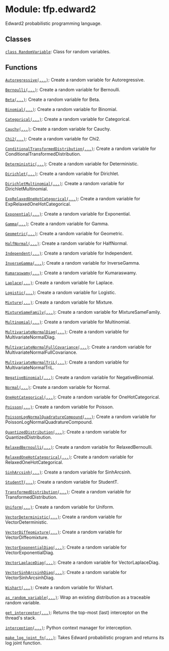 <div itemscope itemtype="http://developers.google.com/ReferenceObject">
<meta itemprop="name" content="tfp.edward2" />
</div>

# Module: tfp.edward2

Edward2 probabilistic programming language.

## Classes

[`class RandomVariable`](../tfp/edward2/RandomVariable.md): Class for random variables.

## Functions

[`Autoregressive(...)`](../tfp/edward2/Autoregressive.md): Create a random variable for Autoregressive.

[`Bernoulli(...)`](../tfp/edward2/Bernoulli.md): Create a random variable for Bernoulli.

[`Beta(...)`](../tfp/edward2/Beta.md): Create a random variable for Beta.

[`Binomial(...)`](../tfp/edward2/Binomial.md): Create a random variable for Binomial.

[`Categorical(...)`](../tfp/edward2/Categorical.md): Create a random variable for Categorical.

[`Cauchy(...)`](../tfp/edward2/Cauchy.md): Create a random variable for Cauchy.

[`Chi2(...)`](../tfp/edward2/Chi2.md): Create a random variable for Chi2.

[`ConditionalTransformedDistribution(...)`](../tfp/edward2/ConditionalTransformedDistribution.md): Create a random variable for ConditionalTransformedDistribution.

[`Deterministic(...)`](../tfp/edward2/Deterministic.md): Create a random variable for Deterministic.

[`Dirichlet(...)`](../tfp/edward2/Dirichlet.md): Create a random variable for Dirichlet.

[`DirichletMultinomial(...)`](../tfp/edward2/DirichletMultinomial.md): Create a random variable for DirichletMultinomial.

[`ExpRelaxedOneHotCategorical(...)`](../tfp/edward2/ExpRelaxedOneHotCategorical.md): Create a random variable for ExpRelaxedOneHotCategorical.

[`Exponential(...)`](../tfp/edward2/Exponential.md): Create a random variable for Exponential.

[`Gamma(...)`](../tfp/edward2/Gamma.md): Create a random variable for Gamma.

[`Geometric(...)`](../tfp/edward2/Geometric.md): Create a random variable for Geometric.

[`HalfNormal(...)`](../tfp/edward2/HalfNormal.md): Create a random variable for HalfNormal.

[`Independent(...)`](../tfp/edward2/Independent.md): Create a random variable for Independent.

[`InverseGamma(...)`](../tfp/edward2/InverseGamma.md): Create a random variable for InverseGamma.

[`Kumaraswamy(...)`](../tfp/edward2/Kumaraswamy.md): Create a random variable for Kumaraswamy.

[`Laplace(...)`](../tfp/edward2/Laplace.md): Create a random variable for Laplace.

[`Logistic(...)`](../tfp/edward2/Logistic.md): Create a random variable for Logistic.

[`Mixture(...)`](../tfp/edward2/Mixture.md): Create a random variable for Mixture.

[`MixtureSameFamily(...)`](../tfp/edward2/MixtureSameFamily.md): Create a random variable for MixtureSameFamily.

[`Multinomial(...)`](../tfp/edward2/Multinomial.md): Create a random variable for Multinomial.

[`MultivariateNormalDiag(...)`](../tfp/edward2/MultivariateNormalDiag.md): Create a random variable for MultivariateNormalDiag.

[`MultivariateNormalFullCovariance(...)`](../tfp/edward2/MultivariateNormalFullCovariance.md): Create a random variable for MultivariateNormalFullCovariance.

[`MultivariateNormalTriL(...)`](../tfp/edward2/MultivariateNormalTriL.md): Create a random variable for MultivariateNormalTriL.

[`NegativeBinomial(...)`](../tfp/edward2/NegativeBinomial.md): Create a random variable for NegativeBinomial.

[`Normal(...)`](../tfp/edward2/Normal.md): Create a random variable for Normal.

[`OneHotCategorical(...)`](../tfp/edward2/OneHotCategorical.md): Create a random variable for OneHotCategorical.

[`Poisson(...)`](../tfp/edward2/Poisson.md): Create a random variable for Poisson.

[`PoissonLogNormalQuadratureCompound(...)`](../tfp/edward2/PoissonLogNormalQuadratureCompound.md): Create a random variable for PoissonLogNormalQuadratureCompound.

[`QuantizedDistribution(...)`](../tfp/edward2/QuantizedDistribution.md): Create a random variable for QuantizedDistribution.

[`RelaxedBernoulli(...)`](../tfp/edward2/RelaxedBernoulli.md): Create a random variable for RelaxedBernoulli.

[`RelaxedOneHotCategorical(...)`](../tfp/edward2/RelaxedOneHotCategorical.md): Create a random variable for RelaxedOneHotCategorical.

[`SinhArcsinh(...)`](../tfp/edward2/SinhArcsinh.md): Create a random variable for SinhArcsinh.

[`StudentT(...)`](../tfp/edward2/StudentT.md): Create a random variable for StudentT.

[`TransformedDistribution(...)`](../tfp/edward2/TransformedDistribution.md): Create a random variable for TransformedDistribution.

[`Uniform(...)`](../tfp/edward2/Uniform.md): Create a random variable for Uniform.

[`VectorDeterministic(...)`](../tfp/edward2/VectorDeterministic.md): Create a random variable for VectorDeterministic.

[`VectorDiffeomixture(...)`](../tfp/edward2/VectorDiffeomixture.md): Create a random variable for VectorDiffeomixture.

[`VectorExponentialDiag(...)`](../tfp/edward2/VectorExponentialDiag.md): Create a random variable for VectorExponentialDiag.

[`VectorLaplaceDiag(...)`](../tfp/edward2/VectorLaplaceDiag.md): Create a random variable for VectorLaplaceDiag.

[`VectorSinhArcsinhDiag(...)`](../tfp/edward2/VectorSinhArcsinhDiag.md): Create a random variable for VectorSinhArcsinhDiag.

[`Wishart(...)`](../tfp/edward2/Wishart.md): Create a random variable for Wishart.

[`as_random_variable(...)`](../tfp/edward2/as_random_variable.md): Wrap an existing distribution as a traceable random variable.

[`get_interceptor(...)`](../tfp/edward2/get_interceptor.md): Returns the top-most (last) interceptor on the thread's stack.

[`interception(...)`](../tfp/edward2/interception.md): Python context manager for interception.

[`make_log_joint_fn(...)`](../tfp/edward2/make_log_joint_fn.md): Takes Edward probabilistic program and returns its log joint function.

